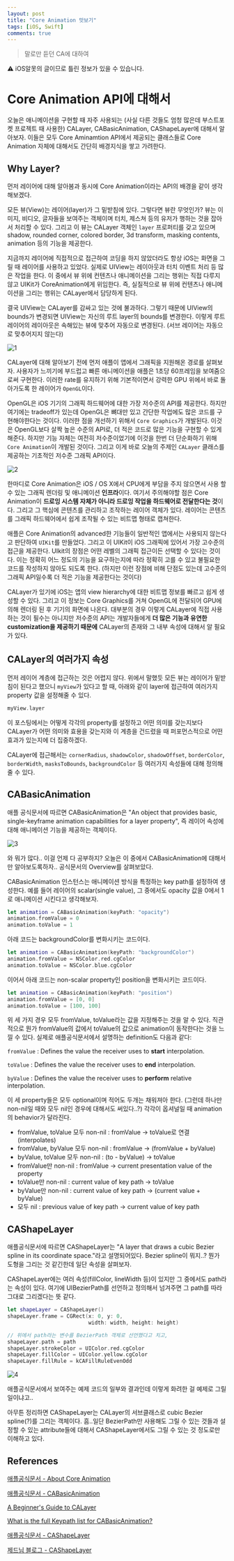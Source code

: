 ```yaml
---
layout: post
title: "Core Animation 맛보기"
tags: [iOS, Swift]
comments: true
---
```


> 말로만 듣던 CA에 대하여  

⚠ iOS알못의 글이므로 틀린 정보가 있을 수 있습니다.  

# Core Animation API에 대해서

오늘은 애니메이션을 구현할 때 자주 사용되는 (사실 다른 것들도 엄청 많은데 부스트포켓 프로젝트 때 사용한) CALayer, CABasicAnimation, CAShapeLayer에 대해서 알아보자. 이들은 모두 Core Aminamtion API에서 제공되는 클래스들로 Core Animation 자체에 대해서도 간단히 배경지식을 쌓고 가려한다.

## Why Layer?

먼저 레이어에 대해 알아봄과 동시에 Core Animation이라는 API의 배경을 같이 생각해보겠다.

모든 뷰(View)는 레이어(layer)가 그 밑받침에 있다. 그렇다면 뷰란 무엇인가? 뷰는 이미지, 비디오, 글자들을 보여주는 객체이며 터치, 제스쳐 등의 유저가 행하는 것을 잡아서 처리할 수 있다. 그리고 이 뷰는 CALayer 객체인 `layer` 프로퍼티를 갖고 있으며 shadow, rounded corner, colored border, 3d transform, masking contents, animation 등의 기능을 제공한다.

지금까지 레이어에 직접적으로 접근하여 코딩을 하지 않았더라도 항상 iOS는 화면을 그릴 때 레이어를 사용하고 있었다. 실제로 UIView는 레이아웃과 터치 이벤트 처리 등 많은 작업을 한다. 이 중에서 뷰 위에 컨텐츠나 애니메이션을 그리는 행위는 직접 다루지 않고 UIKit가 CoreAnimation에게 위임한다. 즉, 실질적으로 뷰 위에 컨텐츠나 애니메이션을 그리는 행위는 CALayer에서 담당하게 된다.

결국 UIView는 CALayer를 감싸고 있는 것에 불과하다. 그렇기 때문에 UIView의 bounds가 변경되면 UIView는 자신의 루트 layer의 bounds를 변경한다. 이렇게 루트 레이어의 레이아웃은 속해있는 뷰에 맞추어 자동으로 변경된다. (서브 레이어는 자동으로 맞추어지지 않는다)

![1](https://user-images.githubusercontent.com/35067611/105620998-3089f000-5e46-11eb-806d-81c57b4f8759.png)

CALayer에 대해 알아보기 전에 먼저 애플이 앱에서 그래픽을 지원해온 경로를 살펴보자. 사용자가 느끼기에 부드럽고 빠른 애니메이션을 애플은 1초당 60프레임을 보여줌으로써 구현한다. 이러한 rate를 유지하기 위해 기본적이면서 강력한 GPU 위에서 바로 돌아가도록 한 레이어가 `OpenGL`이다.

OpenGL은 iOS 기기의 그래픽 하드웨어에 대한 가장 저수준의 API를 제공한다. 하지만 여기에는 tradeoff가 있는데 OpenGL은 뼈대만 있고 간단한 작업에도 많은 코드를 구현해야한다는 것이다. 이러한 점을 개선하기 위해서 `Core Graphics`가 개발된다. 이것은 OpenGL보다 살짝 높은 수준의 API로, 더 적은 코드로 많은 기능을 구현할 수 있게해준다. 하지만 기능 자체는 여전히 저수준이었기에 이것을 한번 더 단순화하기 위해 `Core Animation`이 개발된 것이다. 그리고 이게 바로 오늘의 주제인 `CALayer` 클래스를 제공하는 기초적인 저수준 그래픽 API이다.

![2](https://user-images.githubusercontent.com/35067611/105621000-341d7700-5e46-11eb-9efd-1205536b009e.png)

한마디로 Core Animation은 iOS / OS X에서 CPU에게 부담을 주지 않으면서 사용 할 수 있는 그래픽 렌더링 및 애니메이션 **인프라**이다. 여기서 주의해야할 점은 Core Animation이 **드로잉 시스템 자체가 아니라 드로잉 작업을 하드웨어로 전달한다는 것**이다. 그리고 그 핵심에 콘텐츠를 관리하고 조작하는 레이어 객체가 있다. 레이어는 콘텐츠를 그래픽 하드웨어에서 쉽게 조작될 수 있는 비트맵 형태로 캡쳐한다.

애플은 Core Animation의 advanced한 기능들이 일반적인 앱에서는 사용되지 않는다고 판단하여 `UIKit`를 만들었다. 그리고 이 UIKit이 iOS 그래픽에 있어서 가장 고수준의 접근을 제공한다. UIkit의 장점은 어떤 레벨의 그래픽 접근이든 선택할 수 있다는 것이다. 이는 정확히 어느 정도의 기능을 요구하는지에 따라 정확히 고를 수 있고 불필요한 코드를 작성하지 않아도 되도록 한다. (하지만 이런 장점에 비해 단점도 있는데 고수준의 그래픽 API일수록 더 적은 기능을 제공한다는 것이다)

CALayer가 있기에 iOS는 앱의 view hierarchy에 대한 비트맵 정보를 빠르고 쉽게 생성할 수 있다. 그리고 이 정보는 Core Graphics를 거쳐 OpenGL에 전달되어 GPU에 의해 렌더링 된 후 기기의 화면에 나온다. 대부분의 경우 이렇게 CALayer에 직접 사용하는 것이 필수는 아니지만 저수준의 API는 개발자들에게 **더 많은 기능과 유연한 customization을 제공하기 때문에** CALayer의 존재와 그 내부 속성에 대해서 알 필요가 있다.

## CALayer의 여러가지 속성

먼저 레이어 계층에 접근하는 것은 어렵지 않다. 위에서 말했듯 모든 뷰는 레이어가 밑받침이 된다고 했으니 `myView`가 있다고 할 때, 아래와 같이 layer에 접근하여 여러가지 property 값을 설정해줄 수 있다.

```swift
myView.layer
```

이 포스팅에서는 어떻게 각각의 property를 설정하고 어떤 의미를 갖는지보다 CALayer가 어떤 의미와 효용을 갖는지와 이 계층을 건드렸을 때 퍼포먼스적으로 어떤 효과가 있는지에 더 집중하겠다.

CALayer에 접근해서는 `cornerRadius`, `shadowColor`, `shadowOffset`, `borderColor`, `borderWidth`, `masksToBounds`, `backgroundColor` 등 여러가지 속성들에 대해 정의해줄 수 있다.

## CABasicAnimation

애플 공식문서에 따르면 CABasicAnimation은 "An object that provides basic, single-keyframe animation capabilities for a layer property", 즉 레이어 속성에 대해 애니메이션 기능을 제공하는 객체이다.

![3](https://user-images.githubusercontent.com/35067611/105621001-354ea400-5e46-11eb-9f5d-1e2f49d6e74a.png)

와 뭐가 많다.. 이걸 언제 다 공부하지? 오늘은 이 중에서 CABasicAnimation에 대해서만 알아보도록하자.. 공식문서의 Overview를 살펴보았다.

CABasicAnimation 인스턴스는 애니메이션 방식을 특정하는 key path를 설정하여 생성한다. 예를 들어 레이어의 scalar(single value), 그 중에서도 opacity 값을 0에서 1로 애니메이션 시킨다고 생각해보자.

```swift
let animation = CABasicAnimation(keyPath: "opacity")
animation.fromValue = 0
animation.toValue = 1
```

아래 코드는 backgroundColor를 변화시키는 코드이다.

```swift
let animation = CABasicAnimation(keyPath: "backgroundColor")
animation.fromValue = NSColor.red.cgColor
animation.toValue = NSColor.blue.cgColor
```

이어서 아래 코드는 non-scalar property인 position을 변화시키는 코드이다.

```swift
let animation = CABasicAnimation(keyPath: "position")
animation.fromValue = [0, 0]
animation.toValue = [100, 100]
```

위 세 가지 경우 모두 fromValue, toValue라는 값을 지정해주는 것을 알 수 있다. 직관적으로 뭔가 fromValue의 값에서 toValue의 값으로 animation이 동작한다는 것을 느낄 수 있다. 실제로 애플공식문서에서 설명하는 definition도 다음과 같다:

`fromValue` : Defines the value the receiver uses to **start** interpolation.

`toValue` : Defines the value the receiver uses to **end** interpolation.

`byValue` : Defines the value the receiver uses to **perform** relative interpolation.

이 세 property들은 모두 optional이며 적어도 두개는 채워져아 한다. (그런데 하나만 non-nil일 때와 모두 nil인 경우에 대해서도 써있다..?) 각각이 옵셔널일 때 animation의 behavior가 달라진다.

- fromValue, toValue 모두 non-nil : fromValue → toValue로 연결(interpolates)
- fromValue, byValue 모두 non-nil : fromValue → (fromValue + byValue)
- byValue, toValue 모두 non-nil : (to - byValue) → toValue
- fromValue만 non-nil : fromValue → current presentation value of the property
- toValue만 non-nil : current value of key path → toValue
- byValue만 non-nil : current value of key path → (current value + byValue)
- 모두 nil : previous value of key path → current value of key path

## CAShapeLayer

애플공식문서에 따르면 CAShapeLayer는 "A layer that draws a cubic Bezier spline in its coordinate space."라고 설명되어있다. Bezier spline이 뭐지..? 뭔가 도형을 그리는 것 같긴한데 일단 속성을 살펴보자.

CAShapeLayer에는 여러 속성(fillColor, lineWidth 등)이 있지만 그 중에서도 path라는 속성이 있다. 여기에 UIBezierPath를 선언하고 정의해서 넘겨주면 그 path를 따라 그대로 그리겠다는 뜻 같다.

```swift
let shapeLayer = CAShapeLayer()
shapeLayer.frame = CGRect(x: 0, y: 0,
                          width: width, height: height)

// 위에서 path라는 변수를 BezierPath 객체로 선언했다고 치고,
shapeLayer.path = path
shapeLayer.strokeColor = UIColor.red.cgColor
shapeLayer.fillColor = UIColor.yellow.cgColor
shapeLayer.fillRule = kCAFillRuleEvenOdd
```

![4](https://user-images.githubusercontent.com/35067611/105621002-35e73a80-5e46-11eb-9e7f-b867d6b073f4.png)

애플공식문서에서 보여주는 예제 코드의 일부와 결과인데 이렇게 화려한 걸 예제로 그릴 일이냐고..

아무튼 정리하면 CAShapeLayer는 CALayer의 서브클래스로 cubic Bezier spline(?)를 그리는 객체이다. 흠..일단 BezierPath만 사용해도 그릴 수 있는 것들과 설정할 수 있는 attribute들에 대해서 CAShapeLayer에서도 그릴 수 있는 것 정도로만 이해하고 있다.

## References

[애플공식문서 - About Core Animation](https://developer.apple.com/library/archive/documentation/Cocoa/Conceptual/CoreAnimation_guide/Introduction/Introduction.html#//apple_ref/doc/uid/TP40004514)

[애플공식문서 - CABasicAnimation](https://developer.apple.com/documentation/quartzcore/cabasicanimation#2776772)

[A Beginner's Guide to CALayer](https://www.appcoda.com/calayer-introduction/)

[What is the full Keypath list for CABasicAnimation?](https://stackoverflow.com/questions/44230796/what-is-the-full-keypath-list-for-cabasicanimation)

[애플공식문서 - CAShapeLayer](https://developer.apple.com/documentation/quartzcore/cashapelayer)

[제드님 블로그 - CAShapeLayer](https://zeddios.tistory.com/824)

